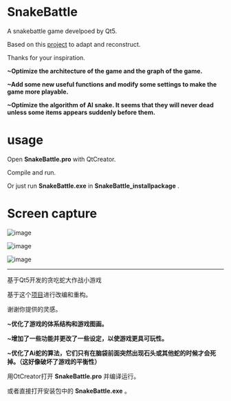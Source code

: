 # SnakeBattle
A snakebattle game develpoed by Qt5.

Based on this [project](https://github.com/bibhuticoder/QtSnake) to adapt and reconstruct.

Thanks for your inspiration.

**~Optimize the architecture of the game and the graph of the game.**

**~Add some new useful functions and modify some settings to make the game more playable.**

**~Optimize the algorithm of AI snake. It seems that they will never dead unless some items appears suddenly before them.**

# usage
Open **SnakeBattle.pro** with QtCreator.

Compile and run.

Or just run **SnakeBattle.exe** in **SnakeBattle_installpackage** .

# Screen capture

![image](https://user-images.githubusercontent.com/82373845/122174840-aa824a80-ceb5-11eb-98be-d37a3823f2dc.png)

![image](https://user-images.githubusercontent.com/82373845/122174867-b1a95880-ceb5-11eb-965b-9f936319f559.png)

![image](https://user-images.githubusercontent.com/82373845/122340935-7d956c80-cf75-11eb-8ade-f2c32e41a255.png)

---

基于Qt5开发的贪吃蛇大作战小游戏

基于这个[项目](https://github.com/bibhuticoder/QtSnake)进行改编和重构。

谢谢你提供的灵感。

**~优化了游戏的体系结构和游戏图画。**

**~增加了一些功能并更改了一些设定，以使游戏更具可玩性。**

**~优化了Ai蛇的算法，它们只有在脑袋前面突然出现石头或其他蛇的时候才会死掉。（这好像破坏了游戏的平衡性）**

用OtCreator打开 **SnakeBattle.pro** 并编译运行。

或者直接打开安装包中的 **SnakeBattle.exe** 。
